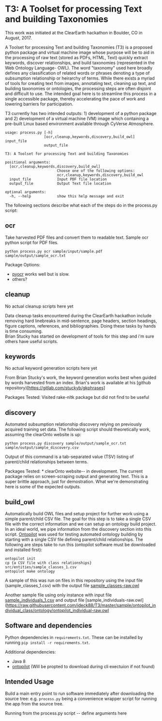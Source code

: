 # T3: A Toolset for processing Text and building Taxonomies

This work was initiated at the ClearEarth hackathon in Boulder, CO in August, 2017.

A Toolset for processing Text and building Taxonomies (T3) is a proposed python package and virtual machine image whose purpose will 
be to aid in the processing of raw text (stored as PDFs, HTML, Text) quickly extract keywords, discover relationships, and build taxonomies (represented in the Web Ontology Language- OWL).  The word "taxonomy" used here broadly defines any classification of related words or phrases denoting a 
type of subsumption relationship or heirarchy of terms.   While there exists a myriad of tools for creating text from images, 
annotating text, cleaning up text, and building taxonomies or ontologies, the processing steps are often disjoint and difficult 
to use.  The intended goal here is to streamline this process in a single accessible package, thereby accelerating the pace of 
work and lowering barriers for participation.  

T3 currently has two intended outputs: 1) development of a python package and 2) development of a virtual machine (VM) image 
which containing a pre-built Linux based environment available through CyVerse Atmosphere. 


```
usage: process.py [-h]
                  [ocr,cleanup,keywords,discovery,build_owl] input_file
                  output_file

T3: A Toolset for processing Text and building Taxonomies

positional arguments:
  [ocr,cleanup,keywords,discovery,build_owl]
                        Choose one of the following options:
                        ocr,cleanup,keywords,discovery,build_owl
  input_file            Input PDF file location
  output_file           Output Text file location

optional arguments:
  -h, --help            show this help message and exit
```
   
The following sections describe what each of the steps do in the process.py script:

## ocr
    
Take harvested PDF files and convert them to readable text.  Sample ocr python script for PDF files.
    
``` 
python process.py ocr sample/input/sample.pdf sample/output/sample_ocr.txt
```

Package Options:
  * [pyocr](https://github.com/openpaperwork/pyocr) works well but is slow.
  * others?

## cleanup

No actual cleanup scripts here yet

Data cleanup tasks encountered during the ClearEarth hackathon include removing hard linebreaks in mid-sentence, 
page headers, section headings, figure captions, references, and bibliographies.  Doing these tasks by hands is time consuming.  
Brian Stucky has started on development of tools for this step and i'm sure others have useful scripts.
    
## keywords
   
No actual keyword generation scripts here yet 

From Brian Stucky's work, the keyword generation works best when guided by words harvested from an index.  Brian's work is available at his [github repository)[https://gitlab.com/stuckyb/gkphrases]

Packages Tested: Visited rake-nltk package but did not find to be useful

     
## discovery
    
Automated subsumption relationship discovery relying on previously acquired training set data. The following script should theoretically work, assuming the clearOnto website is up:

```
python process.py discovery sample/output/sample_ocr.txt sample/output/sample_discovery.csv 
```
Output of this command is a tab-separated value (TSV) listing of parent/child relationships between terms.

Packages Tested:
     *  clearOnto website-- in development.  The current package relies on screen-scraping output and generating text.  This is a super brittle approach, just for demostration.  What we're demonstrating here is some of the expected outputs.
    
## build_owl

 Automatically build OWL files and setup project for further work using a simple parent/child CSV file.  The goal for this step is to take a single CSV file with the correct information and we can setup an ontology build project.  In an ideal world, we pipe information from the discovery section into this script.  [Ontopilot](https://github.com/stuckyb/ontopilot) was used for testing automated ontology building by starting with a single CSV file defining parent/child relationships.   The following are steps take to run this (ontopilot software must be downloaded and installed first):

```
ontopilot init
cp {a CSV file with class relationships} src/entities/sample_classes_1.csv
ontopilot make ontology
```

A sample of this was run on files in this repository using the input file (sample_classes_1.csv) with the output file [sample_classes-raw.owl](https://raw.githubusercontent.com/jdeck88/T3/master/sample/ontopilot_sample_class/ontology/sample_classes-raw.owl) 

Another sample file using only instance with input file [sample_individuals_1.csv](https://github.com/jdeck88/T3/blob/master/sample/ontopilot_individual_class/src/entities/sample_individuals_1.csv) and output file  [sample_individuals-raw.owl](https://raw.githubusercontent.com/jdeck88/T3/master/sample/ontopilot_individual_class/ontology/ontopilot_individual-raw.owl

    
## Software and dependencies

Python dependencies in `requirements.txt`. These can be installed by running `pip install -r requirements.txt`.

Additional dependencies:

* Java 8
* [ontopilot](https://github.com/stuckyb/ontopilot) (Will be propted to download during cli exectuion if not found)

## Intended Usage
Build a main entry point to run software immediately after downloading the source tree: e.g. `process.py` being a convenience wrapper 
script for running the app from the source tree.

Running from the process.py script -- define arguments here
